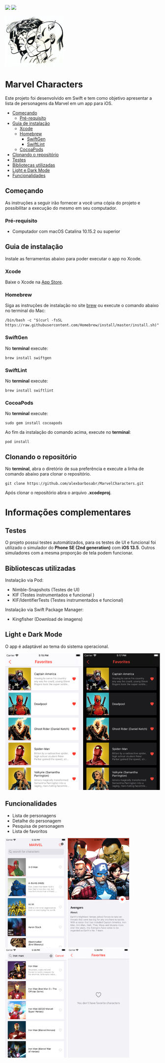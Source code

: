 
<img src="https://img.shields.io/badge/Xcode-11.5-blue.svg?style=flat"> <img src="https://img.shields.io/badge/swift-5-orange.svg?style=flat">

<img src="Images/logo.jpg">

# Marvel Characters

Este projeto foi desenvolvido em Swift e tem como objetivo apresentar a lista de personagens da Marvel em um app para iOS.

-  [Começando](#começando)
	-  [Pré-requisito](#pré-requisito)
-  [Guia de instalação](#guia-de-instalação)
	-  [Xcode](#xcode)
	-  [Homebrew](#homebrew)
	    - [SwiftGen](#swiftgen)
	    - [SwiftLint](#swiftlint)
    -  [CocoaPods](#cocoapods)
-  [Clonando o repositório](#clonando-o-repositório)
-  [Testes](#testes)
-  [Bibliotecas utilizadas](#bibliotescas-utilizadas)
-  [Light e Dark Mode](#light-e-dark-mode)
-  [Funcionalidades](#funcionalidades)

## Começando
As instruções a seguir irão fornecer a você uma cópia do projeto e possibilitar a execução do mesmo em seu computador.

### Pré-requisito
- Computador com macOS Catalina 10.15.2 ou superior

## Guia de instalação
Instale as ferramentas abaixo para poder executar o app no Xcode.

### Xcode
Baixe o Xcode na [App Store](https://apps.apple.com/br/app/xcode/id497799835?mt=12).

### Homebrew
Siga as instruções de instalação no site [brew](https://brew.sh/index_pt-br) ou execute o comando abaixo no terminal do Mac:
```
/bin/bash -c "$(curl -fsSL https://raw.githubusercontent.com/Homebrew/install/master/install.sh)"
```

### SwiftGen
No **terminal** execute:
```
brew install swiftgen
```

### SwiftLint
No **terminal** execute:
```
brew install swiftlint
```

### CocoaPods
No **terminal** execute:
```
sudo gem install cocoapods
```
Ao fim da instalação do comando acima, execute no **terminal**:
```
pod install
```

## Clonando o repositório
No **terminal**, abra o diretório de sua preferência e execute a linha de comando abaixo para clonar o repositório.
```
git clone https://github.com/alexbarbosabr/MarvelCharacters.git
```
Após clonar o repositório abra o arquivo **.xcodeproj**.

# Informações complementares

## Testes
O projeto possui testes automátizados, para os testes de UI e funcional foi utilizado o simulador do **Phone SE (2nd generation)** com **iOS 13.5**. Outros simuladores com a mesma proporção de tela podem funcionar.

## Bibliotescas utilizadas
Instalação via Pod:
- Nimble-Snapshots  (Testes de UI)
- KIF  (Testes instrumentados e funcional	)
- KIF/IdentifierTests  (Testes instrumentados e funcional)

Instalação via Swift Package Manager:
- Kingfisher  (Download de imagens)

## Light e Dark Mode
O app é adaptável ao tema do sistema operacional.

<img src="Images/light-mode.png" width="250"> <img src="Images/dark-mode.png" width="250">

## Funcionalidades
- Lista de personagens
- Detalhe do personagem
- Pesquisa de personagem
- Lista de favoritos

<img src="Images/screen-character-list.png" width="200"> <img src="Images/screen-detail.png" width="200"> <img src="Images/screen-search-character.png" width="200"> <img src="Images/screen-favorites-empty-state.png" width="200">
